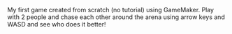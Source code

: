 My first game created from scratch (no tutorial) using GameMaker. Play with 2 people and chase each other around the arena using arrow keys and WASD and see who does it better!
